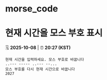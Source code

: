 # morse_code
# 현재 시간을 모스 부호 표시
<!-- MORSE_TIME_START -->
🗓️ **2025-10-08** | ⏰ **20:27 (KST)**

```
현재 시간을 입력하세요. 모스 부호로 바꿉니다
..--- ----- ..--- --...
모스 부호를 다시 현재 시간으로 바꿉니다
2027
```
<!-- MORSE_TIME_END -->
